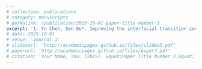 ```yaml
---
# collection: publications
# category: manuscripts
# permalink: /publication/2015-10-01-paper-title-number-3
excerpt: '1. Yu Chen, Sen Du*. Improving the interfacial transition zone of concrete: A targeted approach utilizing graphene oxide. Construction and Building Materials. 2025, 466: 140323.'
# date: 2025-10-01
# venue: 'Journal 1'
# slidesurl: 'http://academicpages.github.io/files/slides3.pdf'
# paperurl: 'http://academicpages.github.io/files/paper3.pdf'
# citation: 'Your Name, You. (2015). &quot;Paper Title Number 3.&quot; <i>Journal 1</i>. 1(3).'
---
```

